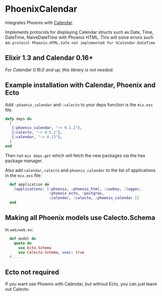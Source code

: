 PhoenixCalendar
===============

Integrates Phoenix with [Calendar](https://github.com/lau/calendar).

Implements protocols for displaying Calendar
structs such as Date, Time, DateTime, NaiveDateTime
with Phoenix HTML. This will solve errors such as:
`protocol Phoenix.HTML.Safe not implemented for %Calendar.DateTime`

## Elixir 1.3 and Calendar 0.16+

*For Calendar 0.16.0 and up, this library is not needed.*

## Example installation with Calendar, Phoenix and Ecto

Add `:phoenix_calendar` and `:calecto` to your deps function
is the `mix.exs` file.

```elixir
defp deps do
  [
   {:phoenix_calendar, "~> 0.1.2"},
   {:calecto, "~> 0.5.2"},
   {:calendar, "~> 0.13"},
  ]
end
```

Then run `mix deps.get` which will fetch the new packages via the hex package manager.

Also add `calendar`, `calecto` and `phoenix_calendar` to the list of applications in the `mix.exs` file:

```elixir
  def application do
    [applications: [:phoenix, :phoenix_html, :cowboy, :logger,
                    :phoenix_ecto, :postgrex,
                    :calendar, :calecto, :phoenix_calendar ]]
  end
```

## Making all Phoenix models use Calecto.Schema

In `web/web.ex`:


```elixir
  def model do
    quote do
      use Ecto.Schema
      use Calecto.Schema, usec: true
  #.....
```

## Ecto not required

If you want use Phoenix with Calendar, but without Ecto, you can just leave out Calecto.

